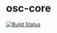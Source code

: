 # osc-core
[![Build Status](https://travis-ci.com/opensecuritycontroller/osc-core.svg?token=FzxT1Qx9H6sqEHPcKhqW&branch=0.6)](https://travis-ci.com/opensecuritycontroller/osc-core)